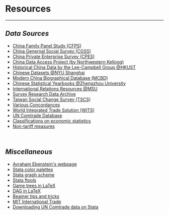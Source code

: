 <!-- Google tag (gtag.js) -->
<script async src="https://www.googletagmanager.com/gtag/js?id=G-XFBVV0NE03"></script>
<script>
  window.dataLayer = window.dataLayer || [];
  function gtag(){dataLayer.push(arguments);}
  gtag('js', new Date());

  gtag('config', 'G-XFBVV0NE03');
</script>

# Resources
--------------------------------------------------------
## _Data Sources_
- [China Family Panel Study (CFPS)](http://www.isss.pku.edu.cn/cfps/)
- [China Genernal Social Survey (CGSS)](http://cgss.ruc.edu.cn/)
- [China Private Enterprise Survey (CPES)](https://cpes.zkey.cc/index.jsp)
- [China Data Access Project (by Northwestern Kellogg)](https://www.kellogg.northwestern.edu/research/global-poverty-research-lab/research/projects/china-data-access.aspx)
- [Historical China Data by the Lee-Campbell Group @HKUST](https://leecampbellgroup.blog/projects/)
- [Chinese Datasets @NYU Shanghai](https://library.shanghai.nyu.edu/datasets)
- [Modern China Biographical Database (MCBD)](https://bookdown.enpchina.eu/mcbd_usermanual/introduction.html)
- [Chinese Statistical Yearbooks @Zhengzhou University](http://www7.zzu.edu.cn/udrc/sjk.htm)
- [International Relations Resources @MSU](https://libguides.lib.msu.edu/ir)
- [Survey Research Data Archive](https://srda.sinica.edu.tw/index.php)
- [Taiwan Social Change Survey (TSCS)](https://www2.ios.sinica.edu.tw/sc/cht/scDownload.php)
- [Various Concordances](https://unstats.un.org/unsd/classifications/Econ#Correspondences)
- [World Integrated Trade Solution (WITS)](https://wits.worldbank.org/)
- [UN Comtrade Database](https://comtrade.un.org/data/)
- [Classifications on economic statistics](https://unstats.un.org/unsd/classifications/Econ)
- [Non-tariff measures](https://unctad.org/topic/trade-analysis/non-tariff-measures/NTMs-data-dissemination)

<br>

## _Miscellaneous_
- [Avraham Ebenstein's webpage](https://scholars.huji.ac.il/avrahamebenstein/links?page=1)
- [Stata color palettes](http://repec.sowi.unibe.ch/stata/palettes/getting-started.html)
- [Stata graph scheme](https://www.stata.com/meeting/uk18/slides/uk18_Jann.pdf)
- [Stata ftools](https://github.com/sergiocorreia/ftools)
- [Game trees in LaTeX](http://mirrors.ibiblio.org/CTAN/graphics/pgf/contrib/istgame/istgame-doc.pdf)
- [DAG in LaTeX](https://dkumor.com/posts/technical/2018/08/15/causal-tikz/)
- [Beamer tips and tricks](https://paulgp.github.io/beamer_tips.pdf)
- [MIT International Trade](https://dave-donaldson.com/teaching/)
- [Downloading UN Comtrade data on Stata](https://ideas.repec.org/c/boc/bocode/s458588.html)
